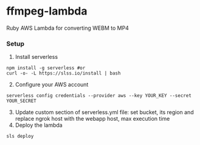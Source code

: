 # ffmpeg-lambda
Ruby AWS Lambda for converting WEBM to MP4

### Setup
1. Install serverless
```
npm install -g serverless #or
curl -o- -L https://slss.io/install | bash
```
2. Configure your AWS account
```
serverless config credentials --provider aws --key YOUR_KEY --secret YOUR_SECRET
```
3. Update custom section of serverless.yml file: set bucket, its region and replace ngrok host with the webapp host, max execution time
4. Deploy the lambda
```
sls deploy
```
